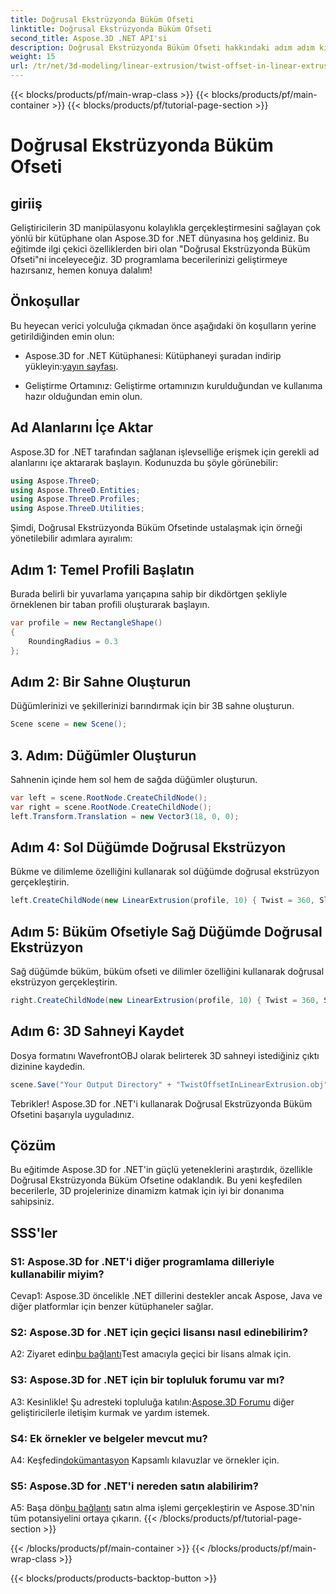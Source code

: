 ```yaml
---
title: Doğrusal Ekstrüzyonda Büküm Ofseti
linktitle: Doğrusal Ekstrüzyonda Büküm Ofseti
second_title: Aspose.3D .NET API'si
description: Doğrusal Ekstrüzyonda Büküm Ofseti hakkındaki adım adım kılavuzumuzla Aspose.3D for .NET'in büyüsünü keşfedin. 3D projelerinizi zahmetsizce yükseltin.
weight: 15
url: /tr/net/3d-modeling/linear-extrusion/twist-offset-in-linear-extrusion/
---
```


{{< blocks/products/pf/main-wrap-class >}}
{{< blocks/products/pf/main-container >}}
{{< blocks/products/pf/tutorial-page-section >}}

# Doğrusal Ekstrüzyonda Büküm Ofseti

## giriiş

Geliştiricilerin 3D manipülasyonu kolaylıkla gerçekleştirmesini sağlayan çok yönlü bir kütüphane olan Aspose.3D for .NET dünyasına hoş geldiniz. Bu eğitimde ilgi çekici özelliklerden biri olan "Doğrusal Ekstrüzyonda Büküm Ofseti"ni inceleyeceğiz. 3D programlama becerilerinizi geliştirmeye hazırsanız, hemen konuya dalalım!

## Önkoşullar

Bu heyecan verici yolculuğa çıkmadan önce aşağıdaki ön koşulların yerine getirildiğinden emin olun:

-  Aspose.3D for .NET Kütüphanesi: Kütüphaneyi şuradan indirip yükleyin:[yayın sayfası](https://releases.aspose.com/3d/net/).

- Geliştirme Ortamınız: Geliştirme ortamınızın kurulduğundan ve kullanıma hazır olduğundan emin olun.

## Ad Alanlarını İçe Aktar

Aspose.3D for .NET tarafından sağlanan işlevselliğe erişmek için gerekli ad alanlarını içe aktararak başlayın. Kodunuzda bu şöyle görünebilir:

```csharp
using Aspose.ThreeD;
using Aspose.ThreeD.Entities;
using Aspose.ThreeD.Profiles;
using Aspose.ThreeD.Utilities;
```

Şimdi, Doğrusal Ekstrüzyonda Büküm Ofsetinde ustalaşmak için örneği yönetilebilir adımlara ayıralım:

## Adım 1: Temel Profili Başlatın

Burada belirli bir yuvarlama yarıçapına sahip bir dikdörtgen şekliyle örneklenen bir taban profili oluşturarak başlayın.

```csharp
var profile = new RectangleShape()
{
    RoundingRadius = 0.3
};
```

## Adım 2: Bir Sahne Oluşturun

Düğümlerinizi ve şekillerinizi barındırmak için bir 3B sahne oluşturun.

```csharp
Scene scene = new Scene();
```

## 3. Adım: Düğümler Oluşturun

Sahnenin içinde hem sol hem de sağda düğümler oluşturun.

```csharp
var left = scene.RootNode.CreateChildNode();
var right = scene.RootNode.CreateChildNode();
left.Transform.Translation = new Vector3(18, 0, 0);
```

## Adım 4: Sol Düğümde Doğrusal Ekstrüzyon

Bükme ve dilimleme özelliğini kullanarak sol düğümde doğrusal ekstrüzyon gerçekleştirin.

```csharp
left.CreateChildNode(new LinearExtrusion(profile, 10) { Twist = 360, Slices = 100 });
```

## Adım 5: Büküm Ofsetiyle Sağ Düğümde Doğrusal Ekstrüzyon

Sağ düğümde büküm, büküm ofseti ve dilimler özelliğini kullanarak doğrusal ekstrüzyon gerçekleştirin.

```csharp
right.CreateChildNode(new LinearExtrusion(profile, 10) { Twist = 360, Slices = 100, TwistOffset = new Vector3(3, 0, 0) });
```

## Adım 6: 3D Sahneyi Kaydet

Dosya formatını WavefrontOBJ olarak belirterek 3D sahneyi istediğiniz çıktı dizinine kaydedin.

```csharp
scene.Save("Your Output Directory" + "TwistOffsetInLinearExtrusion.obj", FileFormat.WavefrontOBJ);
```

Tebrikler! Aspose.3D for .NET'i kullanarak Doğrusal Ekstrüzyonda Büküm Ofsetini başarıyla uyguladınız.

## Çözüm

Bu eğitimde Aspose.3D for .NET'in güçlü yeteneklerini araştırdık, özellikle Doğrusal Ekstrüzyonda Büküm Ofsetine odaklandık. Bu yeni keşfedilen becerilerle, 3D projelerinize dinamizm katmak için iyi bir donanıma sahipsiniz.

## SSS'ler

### S1: Aspose.3D for .NET'i diğer programlama dilleriyle kullanabilir miyim?

Cevap1: Aspose.3D öncelikle .NET dillerini destekler ancak Aspose, Java ve diğer platformlar için benzer kütüphaneler sağlar.

### S2: Aspose.3D for .NET için geçici lisansı nasıl edinebilirim?

 A2: Ziyaret edin[bu bağlantı](https://purchase.aspose.com/temporary-license/)Test amacıyla geçici bir lisans almak için.

### S3: Aspose.3D for .NET için bir topluluk forumu var mı?

 A3: Kesinlikle! Şu adresteki topluluğa katılın:[Aspose.3D Forumu](https://forum.aspose.com/c/3d/18) diğer geliştiricilerle iletişim kurmak ve yardım istemek.

### S4: Ek örnekler ve belgeler mevcut mu?

 A4: Keşfedin[dokümantasyon](https://reference.aspose.com/3d/net/) Kapsamlı kılavuzlar ve örnekler için.

### S5: Aspose.3D for .NET'i nereden satın alabilirim?

 A5: Başa dön[bu bağlantı](https://purchase.aspose.com/buy) satın alma işlemi gerçekleştirin ve Aspose.3D'nin tüm potansiyelini ortaya çıkarın.
{{< /blocks/products/pf/tutorial-page-section >}}

{{< /blocks/products/pf/main-container >}}
{{< /blocks/products/pf/main-wrap-class >}}

{{< blocks/products/products-backtop-button >}}
